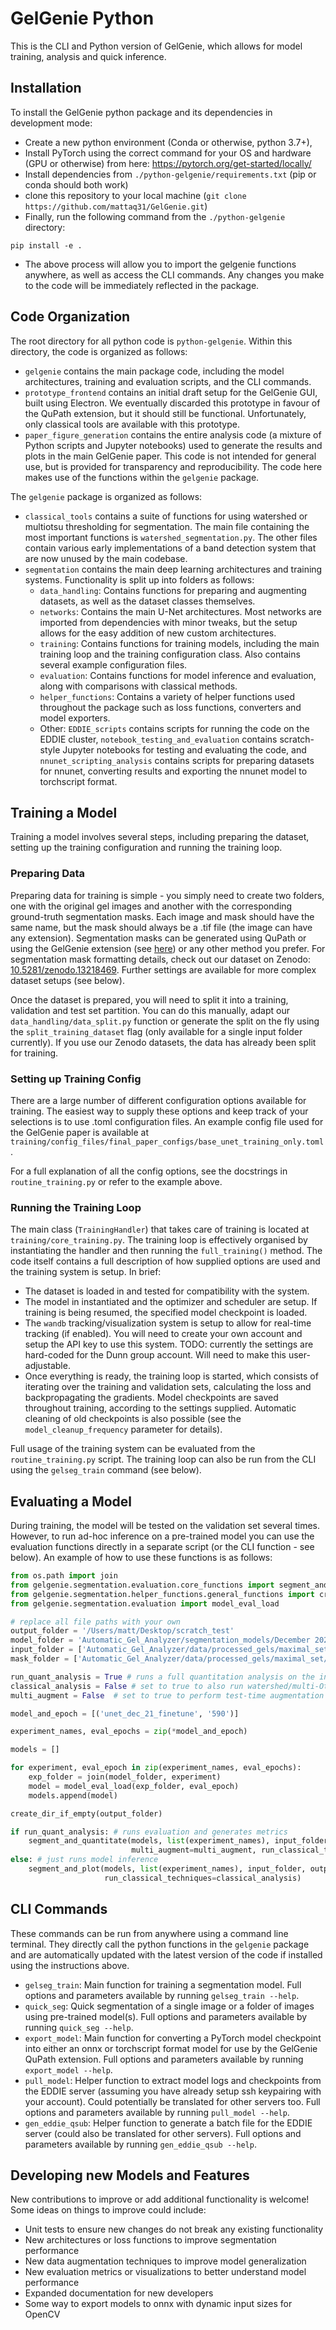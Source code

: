 GelGenie Python
==============================

This is the CLI and Python version of GelGenie, which allows for model training, analysis and quick inference.

## Installation
To install the GelGenie python package and its dependencies in development mode:

- Create a new python environment (Conda or otherwise, python 3.7+),
- Install PyTorch using the correct command for your OS and hardware (GPU or otherwise) from here: https://pytorch.org/get-started/locally/
- Install dependencies from `./python-gelgenie/requirements.txt` (pip or conda should both work)
- clone this repository to your local machine (`git clone https://github.com/mattaq31/GelGenie.git`)
- Finally, run the following command from the `./python-gelgenie` directory:

`pip install -e .`

- The above process will allow you to import the gelgenie functions anywhere, as well as access the CLI commands.  Any changes you make to the code will be immediately reflected in the package.

## Code Organization
The root directory for all python code is `python-gelgenie`.  Within this directory, the code is organized as follows:
- `gelgenie` contains the main package code, including the model architectures, training and evaluation scripts, and the CLI commands.
- `prototype_frontend` contains an initial draft setup for the GelGenie GUI, built using Electron.  We eventually discarded this prototype in favour of the QuPath extension, but it should still be functional.  Unfortunately, only classical tools are available with this prototype.
- `paper_figure_generation` contains the entire analysis code (a mixture of Python scripts and Jupyter notebooks) used to generate the results and plots in the main GelGenie paper. This code is not intended for general use, but is provided for transparency and reproducibility.  The code here makes use of the functions within the `gelgenie` package. 

The `gelgenie` package is organized as follows:

- `classical_tools` contains a suite of functions for using watershed or multiotsu thresholding for segmentation.  The main file containing the most important functions is `watershed_segmentation.py`.  The other files contain various early implementations of a band detection system that are now unused by the main codebase.
- `segmentation` contains the main deep learning architectures and training systems.   Functionality is split up into folders as follows:
    - `data_handling`: Contains functions for preparing and augmenting datasets, as well as the dataset classes themselves.
    - `networks`:  Contains the main U-Net architectures.  Most networks are imported from dependencies with minor tweaks, but the setup allows for the easy addition of new custom architectures.
    - `training`: Contains functions for training models, including the main training loop and the training configuration class.  Also contains several example configuration files.
    - `evaluation`: Contains functions for model inference and evaluation, along with comparisons with classical methods.
    - `helper_functions`: Contains a variety of helper functions used throughout the package such as loss functions, converters and model exporters.
    - Other: `EDDIE_scripts` contains scripts for running the code on the EDDIE cluster, `notebook_testing_and_evaluation` contains scratch-style Jupyter notebooks for testing and evaluating the code, and `nnunet_scripting_analysis` contains scripts for preparing datasets for nnunet, converting results and exporting the nnunet model to torchscript format.

## Training a Model

Training a model involves several steps, including preparing the dataset, setting up the training configuration and running the training loop.  

### Preparing Data

Preparing data for training is simple - you simply need to create two folders, one with the original gel images and another with the corresponding ground-truth segmentation masks.  Each image and mask should have the same name, but the mask should always be a .tif file (the image can have any extension).  Segmentation masks can be generated using QuPath or using the GelGenie extension (see [here](../qupath-gelgenie/README.md)) or any other method you prefer.  For segmentation mask formatting details, check out our dataset on Zenodo: [10.5281/zenodo.13218469](https://doi.org/10.5281/zenodo.13218469).  Further settings are available for more complex dataset setups (see below).

Once the dataset is prepared, you will need to split it into a training, validation and test set partition.  You can do this manually, adapt our `data_handling/data_split.py` function or generate the split on the fly using the `split_training_dataset` flag (only available for a single input folder currently).  If you use our Zenodo datasets, the data has already been split for training.

### Setting up Training Config

There are a large number of different configuration options available for training.  The easiest way to supply these options and keep track of your selections is to use .toml configuration files.  An example config file used for the GelGenie paper is available at `training/config_files/final_paper_configs/base_unet_training_only.toml`.

For a full explanation of all the config options, see the docstrings in `routine_training.py` or refer to the example above.  

### Running the Training Loop

The main class (`TrainingHandler`) that takes care of training is located at `training/core_training.py`.  The training loop is effectively organised by instantiating the handler and then running the `full_training()` method.  The code itself contains a full description of how supplied options are used and the training system is setup.  In brief:
- The dataset is loaded in and tested for compatibility with the system.
- The model in instantiated and the optimizer and scheduler are setup.  If training is being resumed, the specified model checkpoint is loaded.
- The `wandb` tracking/visualization system is setup to allow for real-time tracking (if enabled).  You will need to create your own account and setup the API key to use this system.  TODO: currently the settings are hard-coded for the Dunn group account.  Will need to make this user-adjustable.
- Once everything is ready, the training loop is started, which consists of iterating over the training and validation sets, calculating the loss and backpropagating the gradients.  Model checkpoints are saved throughout training, according to the settings supplied.  Automatic cleaning of old checkpoints is also possible (see the `model_cleanup_frequency` parameter for details).

Full usage of the training system can be evaluated from the `routine_training.py` script.  The training loop can also be run from the CLI using the `gelseg_train` command (see below).

## Evaluating a Model
During training, the model will be tested on the validation set several times.  However, to run ad-hoc inference on a pre-trained model you can use the evaluation functions directly in a separate script (or the CLI function - see below).  An example of how to use these functions is as follows:

```python
from os.path import join
from gelgenie.segmentation.evaluation.core_functions import segment_and_plot, segment_and_quantitate
from gelgenie.segmentation.helper_functions.general_functions import create_dir_if_empty
from gelgenie.segmentation.evaluation import model_eval_load

# replace all file paths with your own
output_folder = '/Users/matt/Desktop/scratch_test'
model_folder = 'Automatic_Gel_Analyzer/segmentation_models/December 2023'
input_folder = ['Automatic_Gel_Analyzer/data/processed_gels/maximal_set/matthew_gels/test_images']
mask_folder = ['Automatic_Gel_Analyzer/data/processed_gels/maximal_set/matthew_gels/test_masks'] # if no masks are available, use the segment_and_plot function instead of segment_and_quantitate

run_quant_analysis = True # runs a full quantitation analysis on the input if set to True
classical_analysis = False # set to true to also run watershed/multi-Otsu segmentation on the input
multi_augment = False  # set to true to perform test-time augmentation

model_and_epoch = [('unet_dec_21_finetune', '590')]

experiment_names, eval_epochs = zip(*model_and_epoch)

models = []

for experiment, eval_epoch in zip(experiment_names, eval_epochs):
    exp_folder = join(model_folder, experiment)
    model = model_eval_load(exp_folder, eval_epoch)
    models.append(model)

create_dir_if_empty(output_folder)

if run_quant_analysis: # runs evaluation and generates metrics
    segment_and_quantitate(models, list(experiment_names), input_folder, mask_folder, output_folder,
                           multi_augment=multi_augment, run_classical_techniques=classical_analysis)
else: # just runs model inference
    segment_and_plot(models, list(experiment_names), input_folder, output_folder, multi_augment=multi_augment,
                     run_classical_techniques=classical_analysis)
```

## CLI Commands

These commands can be run from anywhere using a command line terminal.  They directly call the python functions in the `gelgenie` package and are automatically updated with the latest version of the code if installed using the instructions above.

- `gelseg_train`: Main function for training a segmentation model.  Full options and parameters available by running `gelseg_train --help`.
- `quick_seg`: Quick segmentation of a single image or a folder of images using pre-trained model(s).  Full options and parameters available by running `quick_seg --help`.
- `export_model`: Main function for converting a PyTorch model checkpoint into either an onnx or torchscript format model for use by the GelGenie QuPath extension.  Full options and parameters available by running `export_model --help`.
- `pull_model`: Helper function to extract model logs and checkpoints from the EDDIE server (assuming you have already setup ssh keypairing with your account).  Could potentially be translated for other servers too.  Full options and parameters available by running `pull_model --help`.
- `gen_eddie_qsub`: Helper function to generate a batch file for the EDDIE server (could also be translated for other servers).  Full options and parameters available by running `gen_eddie_qsub --help`.

## Developing new Models and Features

New contributions to improve or add additional functionality is welcome!  Some ideas on things to improve could include:

- Unit tests to ensure new changes do not break any existing functionality
- New architectures or loss functions to improve segmentation performance
- New data augmentation techniques to improve model generalization
- New evaluation metrics or visualizations to better understand model performance
- Expanded documentation for new developers
- Some way to export models to onnx with dynamic input sizes for OpenCV
